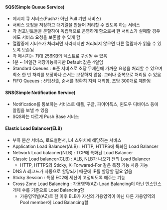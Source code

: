  

#### **SQS(Simple Queue Service)**

- 메시지 큐 서비스(Push가 아닌 Pull 기반 서비스)
- 서비스 요청을 저장하고 대기열을 만들어 처리할 수 있도록 하는 서비스
- 각 컴포넌트들을 분할하여 독립적으로 운영하게 함으로써 한 서비스가 실패할 경우에도 서비스 요청을 보존할 수 있게 함
- 열람중에 서비스가 처리되면 사라지지만 처리되지 않으면 다른 열람자가 읽을 수 있도록 보존됨
- 각 메시지는 최대 256KB의 텍스트로 구성될 수 있음
- 1분 ~ 14일간 저장가능하지만 Default 값은 4일임
- Standard Queues : 표준 서비스로 초당 무제한에 가까운 요청을 처리할 수 있으며 최소 한 번 처리를 보장하나 순서는 보장하지 않음. 그러나 중복으로 처리될 수 있음
- FIFO Queues : 선입선출, 순서를 정확히 지켜 처리함, 초당 300개로 제한됨

#### **SNS(Simple Notification Service)**

- Notification를 통보하는 서비스로 애플, 구글, 파이어폭스, 윈도우 디바이스 등에 알림을 보낼 수 있음
- SQS와는 다르게 Push Base 서비스



#### **Elastic Load Balancer(ELB)**

- 부하 분산 서비스, 로드밸런서, L4 스위치에 해당하는 서비스 
- Application Load Balancer(ALB) : HTTP, HTTPS에 특화된 Load Balancer
- Network Load balacner(NLB) : TCP에 특화된 Load Balancer
- Classic Load balancer(CLB) : ALB, NLB가 나오기 전의 Load Balancer
  - HTTP, HTTPS와 Sticky, X-Forwared-For 같은 특정 기능 사용 가능
- DNS A 레코드가 자동으로 할당되기 때문에 IP를 할당할 필요 없음
- Sticky Session : 특정 EC2에 세션이 고정되도록 해주는 기능
- Cross Zone Load Balancing : 가용영역(AZ) Load Balancing이 아닌 인스턴스 개체 수를 기준으로 Load Balancing함
  - 가용영역별(AZ)로 한 이후 ELB가 자신의 가용영역이 아닌 다른 가용영역의 Pool member에 Load Balancing함

 
